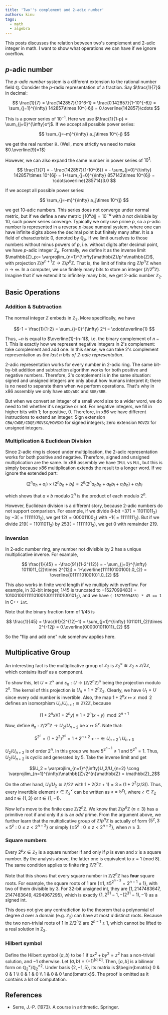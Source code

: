 ```yaml
---
title: 'Two''s complement and 2-adic number'
authors: kinu
tags:
  - math
  - algebra
---
```


This posts discusses the relation between two's complement and 2-adic integer in math.
I want to show what operations we can have if we ignore overflow.

<!-- truncate -->

## $p$-adic number

The *p-adic number* system is a different extension to the rational number field $\mathbb{Q}$.
Consider the $p$-radix representation of a fraction. Say $\frac{1}{7}$ in decimal:

$$
\frac{1}{7} = \frac{142857}{10^6-1} = \frac{0.142857}{1-10^{-6}}
= \sum_{j=1}^{\infty} 142857\times 10^{-6j} = 0.\overline{142857}\cdots
$$

This is a power series of $10^{-1}$. Here we use $\frac{1}{1-p} = \sum_{j=0}^{\infty}x^j$.
If we accept all possible power series:

$$
\sum_{j=-m}^{\infty} a_j\times 10^{-j}
$$

we get the real number $\mathbb{R}$. (Well, more strictly we need to make $0.\overline{9}=1$)

However, we can also expand the same number in power series of $10^1$:

$$
\frac{1}{7} = - \frac{142857}{1-10^{6}}
= - \sum_{j=0}^{\infty} 142857\times 10^{6j} = 1+\sum_{j=0}^{\infty} 857142\times 10^{6j}
= \cdots\overline{285714}3.0
$$

If we accept all possible power series:

$$
\sum_{j=-m}^{\infty} a_j\times 10^{j}
$$

we get 10-adic numbers.
This series does not converge under normal metric, but if we define
a new metric $\|10^ab\| = 10^{-a}$ with $b$ not divisible by $10$,
such power series converge.
Typically we only use prime $p$, so a $p$-adic number is represented in a reverse $p$-base numeral system,
where one can have infinite digits above the decimal point but finitely many after.
It is a field of characteristic $0$, denoted by $\mathbb{Q}_p$.
If we limit ourselves to those numbers without minus powers of $p$,
i.e. without digits after decimal point,
we have $p$-adic integer $\mathbb{Z}_p$.
Formally, we define it as the inverse limit $\mathbb{Z}_p:= \varprojlim_{n=1}^{\infty}\mathbb{Z}/p^n\mathbb{Z}$,
with projection $\mathbb{Z}/p^{n+1}\mathbb{Z}\to \mathbb{Z}/p^n\mathbb{Z}$.
That is, the limit of finite ring $\mathbb{Z}/p^n\mathbb{Z}$ when $n\to\infty$.
In a computer, we use finitely many bits to store an integer ($\mathbb{Z}/2^n\mathbb{Z}$).
Imagine that if we extend it to infinitely many bits, we get $2$-adic number $\mathbb{Z}_2$.

## Basic Operations

### Addition & Subtraction

The normal integer $\mathbb{Z}$ embeds in $\mathbb{Z}_2$. More specifically, we have

$$-1 = \frac{1}{1-2} = \sum_{j=0}^{\infty} 2^i = \cdots\overline{1}
$$

Thus, $-n$ is equal to $\overline{1}-(n-1)$, i.e. the binary complement of $n-1$.
This is exactly how we represent negative integers in 2's complement: take complement and add one.
In this sense, we can take 2's complement representation as *the last $n$ bits of 2-adic representation*.

2-adic representation works for every number in 2-adic ring.
The same bit-by-bit addition and subtraction algorithm works for both positive and negative numbers.
Therefore, 2's complement is in the same situation:
signed and unsigned integers are only about how humans interpret it;
there is no need to separate them when we perform operations.
That's why in x86 assembly we only have `ADD/ADC` and `SUB/SBB`.

But when we convert an integer of a small word size to a wider word,
we do need to tell whether it's negative or not.
For negative integers, we fill in higher bits with 1; for positive, 0.
Therefore, in x86 we have different instructions to extend an integer:
Sign extension `CBW/CWDE/CDQE/MOVSX/MOVSXD` for signed integers; zero extension `MOVZX` for unsigned integers.

### Multiplication & Euclidean Division

Since 2-adic ring is closed under multiplication, the 2-adic representation works for both positive and negative.
Therefore, signed and unsigned multiplication are the same.
In x86 assembly we have `IMUL` vs `MUL`,  but this is simply because x86 multiplication extends the result to a longer word.
If we ignore the extended part:

$$(2^na_h +a_l)\times(2^nb_h +b_l)
= 2^n(2^na_hb_h + a_hb_l + a_lb_h)  + a_lb_l
$$

which shows that $a\times b$ modulo $2^n$ is the product of each modulo $2^n$.

However, Euclidean division is a different story, because 2-adic numbers do not support comparison.
For example, if we divide $8$-bit $-37(=11011011_{2})$ by $-3(=11111101_2)$,
we get $12(=00001100_{2})$ with $-1(=11111111_{2})$.
But if we divide $219(=11011011_{2})$ by $253(=11111101_{2})$,
we get $0$ with remainder $219$.

### Inversion

In 2-adic number ring, any number not divisible by 2 has a unique multiplicative inverse.
For example,

$$
\frac{1}{45} = -\frac{91}{1-2^{12}} = - \sum_{j=0}^{\infty} 1011011_{2}\times 2^{12j}
= 1+\overline{111110100100}.0_{2} = \overline{011111010010}1.0_{2}
$$

This also works in finite word length if we multiply with overflow.
For example, in $32$-bit integer,
$1/45$ is truncated to $-1527099483(=10100100111110100100111110100101_{2})$,
and we have `(-1527099483) * 45 == 1` in C++ `int`.

Note that the binary fraction form of $1/45$ is

$$
\frac{1}{45} = \frac{91}{2^{12}-1} = \sum_{j=1}^{\infty} 1011011_{2}\times 2^{-12j}
= 0.\overline{000001011011}_{2}
$$

So the "flip and add one" rule somehow applies here.

## Multiplicative Group

An interesting fact is the multiplicative group of $\mathbb{Z}_2$ is
$\mathbb{Z}^{\times}_2 \cong \mathbb{Z}_2\times \mathbb{Z}/2\mathbb{Z}$,
which contains itself as a component.

To show this, let $U=\mathbb{Z}^{\times}$ and
$\varepsilon_n: U\to (\mathbb{Z}/2^n\mathbb{Z})^{\times}$ being the projection modulo $2^n$.
The kernal of this projection is $U_n = 1+2^n\mathbb{Z}_2$.
Clearly, we have $U_1 = U$ since every odd number is invertible.
Also, the map $1+2^nx\mapsto x\mod 2$ defines an isomorphism $U_n/U_{n+1} \cong \mathbb{Z}/2\mathbb{Z}$, because

$$(1+2^nx)(1+2^ny) \equiv 1+2^n(x+y) \mod 2^{n+1}
$$

Now, define $\theta_n: \mathbb{Z}/2^{n}\mathbb{Z}\to U_2/U_{n+2}$
be $x\mapsto 5^x$.
Note that:

$$
5^{2^n} = (1+2^2)^{2^n} = 1 + 2^{n+2} + \cdots \in U_{n+2}\setminus U_{n+3}
$$

$U_2/U_{n+2}$ is of order $2^n$. In this group we have $5^{2^{n-1}}\neq 1$ and $5^{2^n} = 1$.
Thus, $U_2/U_{n+2}$ is cyclic and generated by $5$.
Take the inverse limit and get

$$U_2 = \varprojlim_{n=1}^{\infty}U_2/U_{n+2} \cong \varprojlim_{n=1}^{\infty}\mathbb{Z}/2^{n}\mathbb{Z} = \mathbb{Z}_2$$

On the other hand, $U_1/U_2 \cong \mathbb{Z}/2\mathbb{Z}$
with $1+2(2z+1) = 3\times(1+2^2(z/3))$.
Thus, every invertible element $x\in \mathbb{Z}_2^{\times}$ can be written as
$x = 5^zt$, where $z\in\mathbb{Z}_2$ and $t\in \{1, 3\}$ or $t\in \{1, -1\}$.

Now let's move to the finite case $\mathbb{Z}/2^n\mathbb{Z}$.
We know that $\mathbb{Z}/p^n\mathbb{Z}$ ($n\geq 3$) has a primitive root if and only if $p$ is an *odd* prime.
From the argument above, we further learn that the multiplicative group
of $\mathbb{Z}/p^n\mathbb{Z}$ is actually of form $\{5^z, 3\times 5^z: 0\leq z< 2^{n-2}\}$ or
simply $\{\pm 5^z: 0\leq z< 2^{n-2}\}$, when $n\geq 3$.

### Square numbers

Every $2^px\in \mathbb{Z}_2$ is a square number if and only if $p$ is even and $x$ is a square number.
By the analysis above, the latter one is equivalent to $x\equiv 1\ (\mathrm{mod}\ 8)$.
The same condition applies to finite ring $\mathbb{Z}/2^n\mathbb{Z}$.

Note that this shows that every square number in $\mathbb{Z}/2^n\mathbb{Z}$ has **four** square roots.
For example, the square roots of $1$ are $\{\pm 1, \pm 5^{2^{n-3}} = 2^{n-1}\pm 1 \}$,
with two of them divisible by $3$.
For 32-bit unsigned int, they are $\{1, 2147483647, 2147483649, 4294967295\}$, which is exactly
$\{1, 2^{31}-1, -(2^{31}-1), -1\}$ as a signed int.

This does not give any contradiction to the theorem that
a polynomial of degree $d$ over a domain (e.g. $\mathbb{Z}_2$) can have at most $d$ distinct roots.
Because the two non-trivial roots of $1$ in $\mathbb{Z}/2^n\mathbb{Z}$ are
$2^{n-1}\pm 1$, which cannot be lifted to a real solution in $\mathbb{Z}_2$.

### Hilbert symbol

Define the Hilbert symbol $(a,b)$ to be $1$ if $ax^2+by^2=z^2$ has a non-trivial solution,
and $-1$ otherwise.
Let $(a,b) = (-1)^{ [ a , b ] }$.
Then, $[ a , b ]$ is a bilinear form on $\mathbb{Q}_2^{\times}/\mathbb{Q}_2^{\times 2}$.
Under basis $\{2, -1, 5\}$, its matrix is
$\begin{bmatrix} 0 & 0 & 1 \\ 0 & 1 & 0 \\ 1 & 0 & 0 \end{bmatrix}$.
The proof is omitted as it contains a lot of computation.

<!--Quadratic form
%======


%Anti-hash test for string
%======-->


## References

- Serre, J.-P. (1973). A course in arithmetic. Springer.
